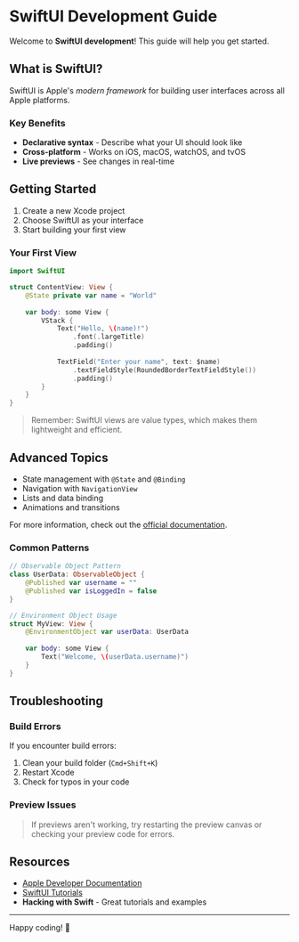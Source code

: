 # SwiftUI Development Guide

Welcome to **SwiftUI development**! This guide will help you get started.

## What is SwiftUI?

SwiftUI is Apple's *modern framework* for building user interfaces across all Apple platforms.

### Key Benefits

- **Declarative syntax** - Describe what your UI should look like
- **Cross-platform** - Works on iOS, macOS, watchOS, and tvOS  
- **Live previews** - See changes in real-time

## Getting Started

1. Create a new Xcode project
2. Choose SwiftUI as your interface
3. Start building your first view

### Your First View

```swift
import SwiftUI

struct ContentView: View {
    @State private var name = "World"
    
    var body: some View {
        VStack {
            Text("Hello, \(name)!")
                .font(.largeTitle)
                .padding()
            
            TextField("Enter your name", text: $name)
                .textFieldStyle(RoundedBorderTextFieldStyle())
                .padding()
        }
    }
}
```

> Remember: SwiftUI views are value types, which makes them lightweight and efficient.

## Advanced Topics

- State management with `@State` and `@Binding`
- Navigation with `NavigationView`
- Lists and data binding
- Animations and transitions

For more information, check out the [official documentation](https://developer.apple.com/documentation/swiftui).

### Common Patterns

```swift
// Observable Object Pattern
class UserData: ObservableObject {
    @Published var username = ""
    @Published var isLoggedIn = false
}

// Environment Object Usage
struct MyView: View {
    @EnvironmentObject var userData: UserData
    
    var body: some View {
        Text("Welcome, \(userData.username)")
    }
}
```

## Troubleshooting

### Build Errors

If you encounter build errors:

1. Clean your build folder (`Cmd+Shift+K`)
2. Restart Xcode
3. Check for typos in your code

### Preview Issues

> If previews aren't working, try restarting the preview canvas or checking your preview code for errors.

## Resources

- [Apple Developer Documentation](https://developer.apple.com)
- [SwiftUI Tutorials](https://developer.apple.com/tutorials/swiftui)
- **Hacking with Swift** - Great tutorials and examples

---

Happy coding! 🚀